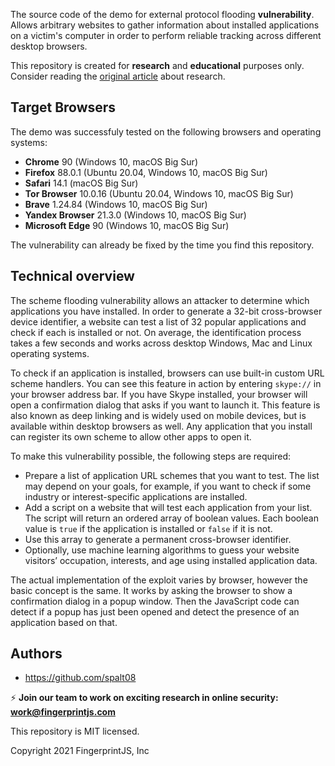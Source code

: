 The source code of the demo for external protocol flooding **vulnerability**. Allows arbitrary websites to gather information about installed applications on a victim's computer in order to perform reliable tracking across different desktop browsers.

This repository is created for **research** and **educational** purposes only.
Consider reading the [original article](http://fingerprint.com/blog/external-protocol-flooding/) about research.

## Target Browsers

The demo was successfuly tested on the following browsers and operating systems:

- **Chrome** 90 (Windows 10, macOS Big Sur)
- **Firefox** 88.0.1 (Ubuntu 20.04, Windows 10, macOS Big Sur)
- **Safari** 14.1 (macOS Big Sur)
- **Tor Browser** 10.0.16 (Ubuntu 20.04, Windows 10, macOS Big Sur)
- **Brave** 1.24.84 (Windows 10, macOS Big Sur)
- **Yandex Browser** 21.3.0 (Windows 10, macOS Big Sur)
- **Microsoft Edge** 90 (Windows 10, macOS Big Sur)

The vulnerability can already be fixed by the time you find this repository.

## Technical overview

The scheme flooding vulnerability allows an attacker to determine which applications you have installed. In order to generate a 32-bit cross-browser device identifier, a website can test a list of 32 popular applications and check if each is installed or not. On average, the identification process takes a few seconds and works across desktop Windows, Mac and Linux operating systems.

To check if an application is installed, browsers can use built-in custom URL scheme handlers. You can see this feature in action by entering `skype://` in your browser address bar. If you have Skype installed, your browser will open a confirmation dialog that asks if you want to launch it. This feature is also known as deep linking and is widely used on mobile devices, but is available within desktop browsers as well. Any application that you install can register its own scheme to allow other apps to open it.

To make this vulnerability possible, the following steps are required:

- Prepare a list of application URL schemes that you want to test. The list may depend on your goals, for example, if you want to check if some industry or interest-specific applications are installed.
- Add a script on a website that will test each application from your list. The script will return an ordered array of boolean values. Each boolean value is `true` if the application is installed or `false` if it is not.
- Use this array to generate a permanent cross-browser identifier.
- Optionally, use machine learning algorithms to guess your website visitors’ occupation, interests, and age using installed application data.

The actual implementation of the exploit varies by browser, however the basic concept is the same. It works by asking the browser to show a confirmation dialog in a popup window. Then the JavaScript code can detect if a popup has just been opened and detect the presence of an application based on that.

## Authors

* https://github.com/spalt08

⚡ **Join our team to work on exciting research in online security: [work@fingerprintjs.com](mailto:work@fingerprintjs.com)**

This repository is MIT licensed.

Copyright 2021 FingerprintJS, Inc
